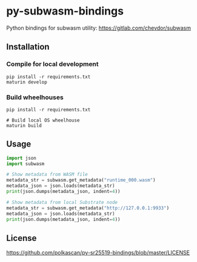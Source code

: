 # py-subwasm-bindings
Python bindings for subwasm utility: https://gitlab.com/chevdor/subwasm

## Installation

### Compile for local development

```
pip install -r requirements.txt
maturin develop
```
### Build wheelhouses
```
pip install -r requirements.txt

# Build local OS wheelhouse
maturin build

```

## Usage

```python
import json
import subwasm

# Show metadata from WASM file
metadata_str = subwasm.get_metadata("runtime_000.wasm")
metadata_json = json.loads(metadata_str)
print(json.dumps(metadata_json, indent=4))

# Show metadata from local Substrate node
metadata_str = subwasm.get_metadata("http://127.0.0.1:9933")
metadata_json = json.loads(metadata_str)
print(json.dumps(metadata_json, indent=4))

```

## License
https://github.com/polkascan/py-sr25519-bindings/blob/master/LICENSE
